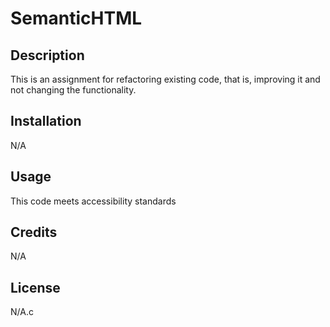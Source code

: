 # SemanticHTML


## Description

This is an assignment for refactoring existing code, that is, improving it and not changing the functionality. 

## Installation

N/A

## Usage

This code meets accessibility standards


## Credits

N/A

## License

N/A.c